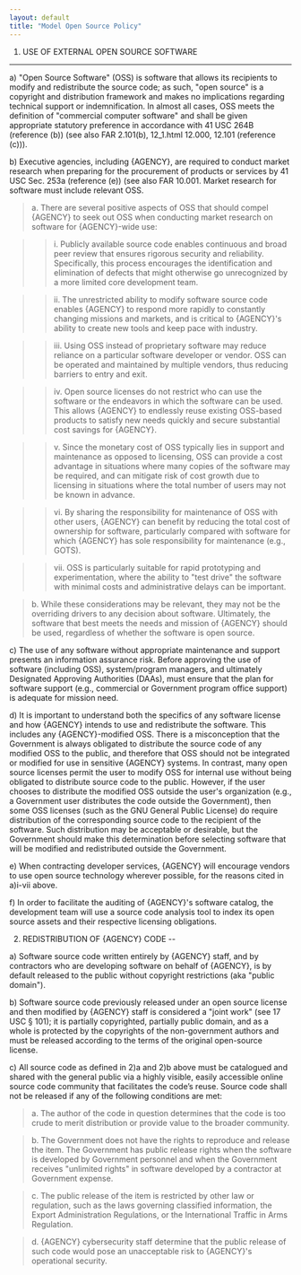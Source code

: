 ```yaml
---
layout: default
title: "Model Open Source Policy"
---
```



1. USE OF EXTERNAL OPEN SOURCE SOFTWARE
---

a) "Open Source Software" (OSS) is software that allows its recipients to modify and redistribute
the source code; as such, "open source" is a copyright and distribution framework and makes no
implications regarding technical support or indemnification. In almost all cases, OSS meets
the definition of "commercial computer software" and shall be given appropriate statutory
preference in accordance with 41 USC 264B (reference (b)) (see also FAR 2.101(b), 12_1.html
12.000, 12.101 (reference (c))).



b) Executive agencies, including {AGENCY}, are required to conduct market research when preparing for
 the procurement of products or services by 41 USC Sec. 253a (reference (e)) (see also FAR
 10.001. Market research for software must include relevant OSS.

 
> a. There are several positive aspects of OSS that should compel {AGENCY} to seek out OSS when
     conducting market research on software for {AGENCY}-wide use:
  
>> i. Publicly available source code enables continuous and broad peer review that
ensures rigorous security and reliability. Specifically, this process
encourages the identification and elimination of defects that might
otherwise go unrecognized by a more limited core development team.

>> ii. The unrestricted ability to modify software source code enables {AGENCY} to
respond more rapidly to constantly changing missions and markets, and is
critical to {AGENCY}'s ability to create new tools and keep pace with industry.
  
>> iii. Using OSS instead of proprietary software may reduce reliance on a
particular software developer or vendor. OSS can be operated and maintained
by multiple vendors, thus reducing barriers to entry and exit.
  
>> iv. Open source licenses do not restrict who can use the software or the
endeavors in which the software can be used. This allows {AGENCY} to endlessly
reuse existing OSS-based products to satisfy new needs quickly and secure
substantial cost savings for {AGENCY}.
  
>> v. Since the monetary cost of OSS typically lies in support and maintenance as
opposed to licensing, OSS can provide a cost advantage in situations where
many copies of the software may be required, and can mitigate risk of cost
growth due to licensing in situations where the total number of users may
not be known in advance.
  
>> vi. By sharing the responsibility for maintenance of OSS with other users, {AGENCY}
can benefit by reducing the total cost of ownership for software,
particularly compared with software for which {AGENCY} has sole responsibility
for maintenance (e.g., GOTS).

>> vii. OSS is particularly suitable for rapid prototyping and experimentation,
where the ability to "test drive" the software with minimal costs and
administrative delays can be important.


> b. While these considerations may be relevant, they may not be the overriding drivers to
any decision about software. Ultimately, the software that best meets the needs and
mission of {AGENCY} should be used, regardless of whether the software is open source.


c) The use of any software without appropriate maintenance and support presents an information
assurance risk. Before approving the use of software (including OSS), system/program managers,
and ultimately Designated Approving Authorities (DAAs), must ensure that the plan for software
support (e.g., commercial or Government program office support) is adequate for mission need.


d) It is important to understand both the specifics of any software license and
 how {AGENCY} intends to use and redistribute the software.  This includes any {AGENCY}-modified OSS.
 There is a misconception that the Government is always obligated to distribute the source code of any modified OSS to
 the public, and therefore that OSS should not be integrated or modified for use in sensitive
 {AGENCY} systems. In contrast, many open source licenses permit the user to modify OSS for
 internal use without being obligated to distribute source code to the public. However, if the
 user chooses to distribute the modified OSS outside the user's organization (e.g., a
 Government user distributes the code outside the Government), then some OSS licenses (such as
 the GNU General Public License) do require distribution of the corresponding source code to
 the recipient of the software.  Such distribution may be acceptable or desirable, but the Government should
 make this determination before selecting software that will be modified and redistributed outside the Government.


e) When contracting developer services, {AGENCY} will encourage vendors to use open source technology
  wherever possible, for the reasons cited in a)i-vii above.

f) In order to facilitate the auditing of {AGENCY}'s software catalog, the development team will use a source code analysis tool to index its open source assets and their respective licensing obligations.


2. REDISTRIBUTION OF {AGENCY} CODE
--

a) Software source code written entirely by {AGENCY} staff, and by contractors who are developing
   software on behalf of {AGENCY}, is by default released to the public without copyright restrictions
   (aka "public domain").


b) Software source code previously released under an open source license and then modified by
   {AGENCY} staff is considered a "joint work" (see 17 USC § 101); it is partially copyrighted,
   partially public domain, and as a whole is protected by the copyrights of the non-government
   authors and must be released according to the terms of the original open-source license.


c) All source code as defined in 2)a and 2)b above must be catalogued and shared with the general
   public via a highly visible, easily accessible online source code community that facilitates
   the code’s reuse. Source code shall not be released if any of the following conditions are
   met:

> a. The author of the code in question determines that the code is too crude to merit
distribution or provide value to the broader community.

> b. The Government does not have the rights to reproduce and release the item. The
Government has public release rights when the software is developed by Government
personnel and when the Government receives "unlimited rights" in software developed by a
contractor at Government expense.

> c. The public release of the item is restricted by other law or regulation, such as the laws governing
classified information, the Export Administration Regulations, or the International Traffic in Arms Regulation.
        
> d. {AGENCY} cybersecurity staff determine that the public release of such code would pose an
unacceptable risk to {AGENCY}'s operational security.


